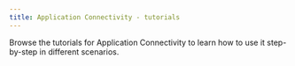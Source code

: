 ```yaml
---
title: Application Connectivity - tutorials
---
```


Browse the tutorials for Application Connectivity to learn how to use it step-by-step in different scenarios.